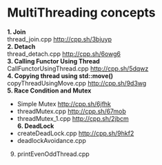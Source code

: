# MultiThreading concepts

**1. Join** <br />
thread_join.cpp                      http://cpp.sh/3bjuyp <br />
**2. Detach** <br />
thread_detach.cpp                    http://cpp.sh/6owg6 <br />
**3. Calling Functor Using Thread** <br />
CallFunctorUsingThread.cpp           http://cpp.sh/5dqwz <br />
**4. Copying thread using std::move()** <br />
copyThreadUsingMove.cpp              http://cpp.sh/9d3wg <br />
**5. Race Condition and Mutex** <br />
*  Simple Mutex                      http://cpp.sh/6jfhk <br />
*  threadMutex.cpp                  http://cpp.sh/67mob <br />
*  threadMutex_1.cpp                 http://cpp.sh/2jbcm <br />
**6. DeadLock** <br />
* createDeadLock.cpp                http://cpp.sh/9hkf2 <br />
* deadlockAvoidance.cpp                <br />
9. printEvenOddThread.cpp <br />
